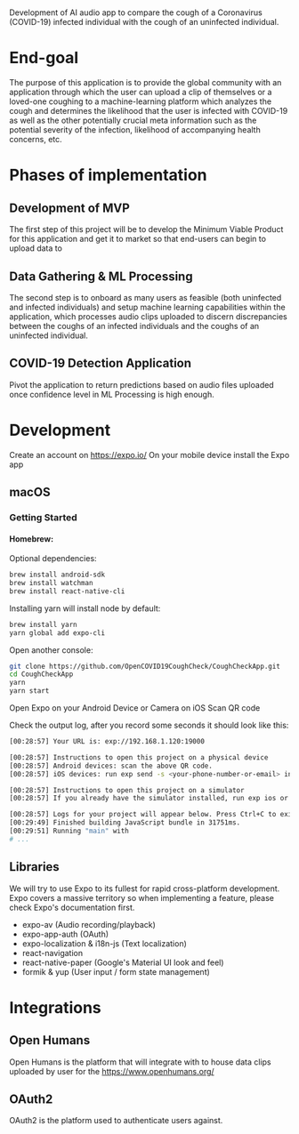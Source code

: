 # <appname>

Development of AI audio app to compare the cough of a Coronavirus (COVID-19) infected individual with the cough of an uninfected individual.

# End-goal

The purpose of this application is to provide the global community with an application through which the user can upload a clip of themselves or a loved-one coughing to a machine-learning platform which analyzes the cough and determines the likelihood that the user is infected with COVID-19 as well as the other potentially crucial meta information such as the potential severity of the infection, likelihood of accompanying health concerns, etc.

# Phases of implementation

## Development of MVP

The first step of this project will be to develop the Minimum Viable Product for this application and get it to market so that end-users can begin to upload data to

## Data Gathering & ML Processing

The second step is to onboard as many users as feasible (both uninfected and infected individuals) and setup machine learning capabilities within the application, which processes audio clips uploaded to discern discrepancies between the coughs of an infected individuals and the coughs of an uninfected individual.

## COVID-19 Detection Application

Pivot the application to return predictions based on audio files uploaded once confidence level in ML Processing is high enough.

# Development

Create an account on https://expo.io/
On your mobile device install the Expo app

## macOS

### Getting Started

#### Homebrew:

Optional dependencies:

```bash
brew install android-sdk
brew install watchman
brew install react-native-cli
```

Installing yarn will install node by default:

```bash
brew install yarn
yarn global add expo-cli
```

Open another console:

```bash
git clone https://github.com/OpenCOVID19CoughCheck/CoughCheckApp.git
cd CoughCheckApp
yarn
yarn start
```

Open Expo on your Android Device or Camera on iOS
Scan QR code

Check the output log, after you record some seconds it should look like this:

```bash
[00:28:57] Your URL is: exp://192.168.1.120:19000

[00:28:57] Instructions to open this project on a physical device
[00:28:57] Android devices: scan the above QR code.
[00:28:57] iOS devices: run exp send -s <your-phone-number-or-email> in this project directory in another terminal window to send the URL to your device.

[00:28:57] Instructions to open this project on a simulator
[00:28:57] If you already have the simulator installed, run exp ios or exp android in this project directory in another terminal window.

[00:28:57] Logs for your project will appear below. Press Ctrl+C to exit.
[00:29:49] Finished building JavaScript bundle in 31751ms.
[00:29:51] Running "main" with
# ...
```

## Libraries

We will try to use Expo to its fullest for rapid cross-platform development.
Expo covers a massive territory so when implementing a feature, please check Expo's documentation first.

- expo-av (Audio recording/playback)
- expo-app-auth (OAuth)
- expo-localization & i18n-js (Text localization)
- react-navigation
- react-native-paper (Google's Material UI look and feel)
- formik & yup (User input / form state management)

# Integrations

## Open Humans

Open Humans is the platform that <appname> will integrate with to house data clips uploaded by user for the
https://www.openhumans.org/

## OAuth2

OAuth2 is the platform used to authenticate users against.
